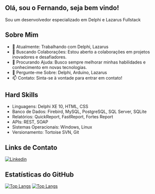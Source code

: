 ## Olá, sou o Fernando, seja bem vindo!

Sou um desenvolvedor especializado em Delphi e Lazarus Fullstack

## Sobre Mim
- 🔭 Atualmente: Trabalhando com Delphi, Lazarus
- 👯 Buscando Colaborações: Estou aberto a colaborações em projetos inovadores e desafiadores.
- 🤔 Procurando Ajuda: Busco sempre melhorar minhas habilidades e conhecimento em novas tecnologias.
- 💬 Pergunte-me Sobre: Delphi, Arduino, Lazarus
- 📫 Contato: Sinta-se à vontade para entrar em contato!
 
## Hard Skills
- Linguagens: Delphi XE 10, HTML, CSS
- Banco de Dados: Firebird, MySQL, PostgreSQL, SQL Server, SQLite
- Relatórios: QuickReport, FastReport, Fortes Report
- APIs: REST, SOAP
- Sistemas Operacionais: Windows, Linux
- Versionamento: Tortoise SVN, Git

## Links de Contato
[![Linkedin](https://img.shields.io/badge/-LinkedIn-%230077B5?style=for-the-badge&logo=linkedin&logoColor=white)](https://www.linkedin.com/in/fernando-banhos-087b5a270/)

## Estatísticas do GitHub
[![Top Langs](https://github-readme-stats.vercel.app/api?username=fernandobanhos&show_icons=true&theme=dracula&include_all_commits=true&count_private=true)](https://github.com/fernandobanhos/github-readme-stats)
[![Top Langs](https://github-readme-stats.vercel.app/api/top-langs/?username=fernandobanhos&layout=compact&theme=dracula)](https://github.com/fernandobanhos/github-readme-stats)
